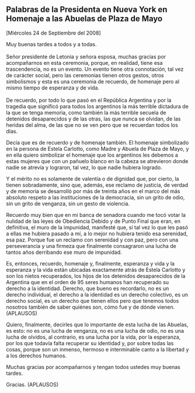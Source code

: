 Palabras de la Presidenta en Nueva York en Homenaje a las Abuelas de Plaza de Mayo
----------------------------------------------------------------------------------

[Miércoles 24 de Septiembre del 2008]

Muy buenas tardes a todos y a todas.\
\
 Señor presidente de Letonia y señora esposa, muchas gracias por
acompañarnos en esta ceremonia, porque, en realidad, tiene esa
trascendencia, no es un evento. Un evento tiene otra connotación, tal
vez de carácter social, pero las ceremonias tienen otros gestos, otros
simbolismos y esta es una ceremonia de recuerdo, de homenaje pero al
mismo tiempo de esperanza y de vida.\
\
 De recuerdo, por todo lo que pasó en el República Argentina y por la
tragedia que significó para todos los argentinos la más terrible
dictadura de la que se tenga memoria, como también la más terrible
secuela de detenidos desaparecidos y de las otras, las que nunca se
olvidan, de las heridas del alma, de las que no se ven pero que se
recuerdan todos los días.

Decía que es de recuerdo y de homenaje también. El homenaje simbolizado
en la persona de Estela Carlotto, como Madre y Abuela de Plaza de Mayo,
y en ella quiero simbolizar el homenaje que los argentinos les debemos a
estas mujeres que con un pañuelo blanco en la cabeza se atrevieron donde
nadie se atrevía y lograron, tal vez, lo que nadie hubiera logrado.

Y el mérito no es solamente de valentía o de dignidad que, por cierto,
la tienen sobradamente, sino que, además, ese reclamo de justicia, de
verdad y de memoria se desarrolló por más de treinta años en el marco
del más absoluto respeto a las instituciones de la democracia, sin un
grito de odio, sin un grito de venganza, sin un gesto de violencia.

Recuerdo muy bien que en mi banca de senadora cuando me tocó votar la
nulidad de las leyes de Obediencia Debido y de Punto Final que eran, en
definitiva, el muro de la impunidad, manifesté que, si tal vez lo que
les pasó a ellas me hubiera pasado a mí, a lo mejor no hubiera tenido
esa serenidad, esa paz. Porque fue un reclamo con serenidad y con paz,
pero con una perseverancia y una firmeza que finalmente consagraron una
lucha de tantos años derribando ese muro de impunidad.

Es, entonces, recuerdo, homenaje y, finalmente, esperanza y vida y la
esperanza y la vida están ubicadas exactamente atrás de Estela Carlotto
y son los nietos recuperados, los hijos de los detenidos desaparecidos
de la Argentina que en el orden de 95 seres humanos han recuperado su
derecho a la identidad. Derecho, que bueno es recordarlo, no es un
derecho individual, el derecho a la identidad es un derecho colectivo,
es un derecho social, es un derecho que tienen ellos pero que tenemos
todos nosotros también de saber quiénes son, cómo fue y de dónde vienen.
(APLAUSOS)

Quiero, finalmente, decirles que lo importante de esta lucha de las
Abuelas, es esto: no es una lucha de venganza, no es una lucha de odio,
no es una lucha de olvidos, al contrario, es una lucha por la vida, por
la esperanza, por los que todavía falta recuperar su identidad y, por
sobre todas las cosas, porque son un inmenso, hermoso e interminable
canto a la libertad y a los derechos humanos.

Muchas gracias por acompañarnos y tengan todos ustedes muy buenas
tardes.

Gracias. (APLAUSOS)

 
